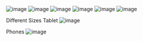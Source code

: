 
![image](https://github.com/user-attachments/assets/62b4413d-dbcf-49a6-b734-9abd871a5ff0)
![image](https://github.com/user-attachments/assets/ac89cecc-80c2-45d0-83f0-afcfcb974187)
![image](https://github.com/user-attachments/assets/cf48e333-0f3a-42df-a449-0bd7b089eb22)
![image](https://github.com/user-attachments/assets/4570c1da-1b9c-4e40-a727-e7828776a0cd)
![image](https://github.com/user-attachments/assets/5e63108d-d710-4b5f-be62-cb3bbc1f4b15)
![image](https://github.com/user-attachments/assets/b60b4bd0-9163-4ab5-9524-2182da227bce)

Different Sizes
Tablet
![image](https://github.com/user-attachments/assets/b570e5e8-6097-41bd-a85e-a04b770644ef)

Phones
![image](https://github.com/user-attachments/assets/82cfa6da-2913-4179-a44d-b25176b716da)
